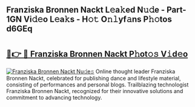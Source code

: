 ## Franziska Bronnen Nackt L𝚎a𝚔ed N𝚞𝚍e - Part-1GN Vi𝚍𝚎o L𝚎a𝚔s - H𝚘𝚝 O𝚗𝚕yf𝚊ns P𝚑𝚘tos d6GEq

# <h2><a href="http://kf3wyc.oniu.top/?m=Franziska+Bronnen+Nackt">🔗👉 🔴 Franziska Bronnen Nackt P𝚑ot𝚘𝚜 V𝚒d𝚎o</a></h2>

[![Franziska Bronnen Nackt Nu𝚍e𝚜](https://i.imgur.com/0qMVB7G.gif)](http://kf3wyc.oniu.top/?m=Franziska+Bronnen+Nackt)
Online thought leader Franziska Bronnen Nackt, celebrated for publishing dance and lifestyle material, consisting of performances and personal blogs. Trailblazing technologist Franziska Bronnen Nackt, recognized for their innovative solutions and commitment to advancing technology.  
